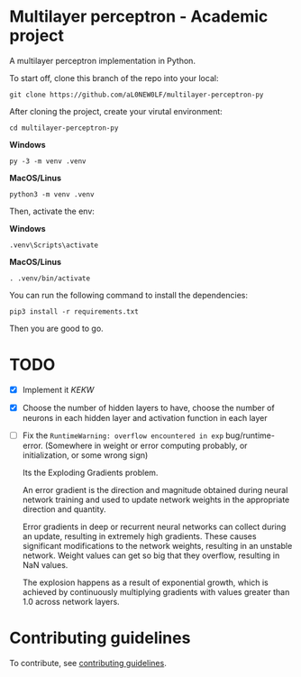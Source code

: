 # Multilayer perceptron - Academic project

A multilayer perceptron implementation in Python.

To start off, clone this branch of the repo into your local:

```shell
git clone https://github.com/aL0NEW0LF/multilayer-perceptron-py
```

After cloning the project, create your virutal environment:

```shell
cd multilayer-perceptron-py
```

**Windows**

```shell
py -3 -m venv .venv
```

**MacOS/Linus**

```shell
python3 -m venv .venv
```

Then, activate the env:

**Windows**

```shell
.venv\Scripts\activate
```

**MacOS/Linus**

```shell
. .venv/bin/activate
```

You can run the following command to install the dependencies:

```shell
pip3 install -r requirements.txt
```

Then you are good to go.

# TODO

- [X] Implement it _KEKW_
- [X] Choose the number of hidden layers to have, choose the number of neurons in each hidden layer and activation function in each layer
- [ ] Fix the `RuntimeWarning: overflow encountered in exp` bug/runtime-error. (Somewhere in weight or error computing probably, or initialization, or some wrong sign) 

    Its the Exploding Gradients problem.
    
    An error gradient is the direction and magnitude obtained during neural network training and used to update network weights in the appropriate direction and quantity.

    Error gradients in deep or recurrent neural networks can collect during an update, resulting in extremely high gradients. These causes significant modifications to the network weights, resulting in an unstable network. Weight values can get so big that they overflow, resulting in NaN values.

    The explosion happens as a result of exponential growth, which is achieved by continuously multiplying gradients with values greater than 1.0 across network layers.

# Contributing guidelines

To contribute, see [contributing guidelines](CONTRIBUTING.md).
